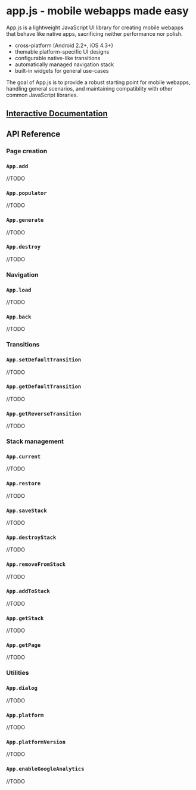 app.js - mobile webapps made easy
=================================

App.js is a lightweight JavaScript UI library for creating mobile webapps that behave like native apps, sacrificing neither performance nor polish.

* cross-platform (Android 2.2+, iOS 4.3+)
* themable platform-specific UI designs
* configurable native-like transitions
* automatically managed navigation stack
* built-in widgets for general use-cases

The goal of App.js is to provide a robust starting point for mobile webapps, handling general scenarios, and maintaining compatiblity with other common JavaScript libraries.



[Interactive Documentation](http://code.kik.com/app/)
-------------------------



API Reference
-------------


### Page creation

### `App.add`

//TODO

### `App.populator`

//TODO

### `App.generate`

//TODO

### `App.destroy`

//TODO


### Navigation

### `App.load`

//TODO

### `App.back`

//TODO


### Transitions

### `App.setDefaultTransition`

//TODO

### `App.getDefaultTransition`

//TODO

### `App.getReverseTransition`

//TODO


### Stack management

### `App.current`

//TODO

### `App.restore`

//TODO

### `App.saveStack`

//TODO

### `App.destroyStack`

//TODO

### `App.removeFromStack`

//TODO

### `App.addToStack`

//TODO

### `App.getStack`

//TODO

### `App.getPage`

//TODO


### Utilities

### `App.dialog`

//TODO

### `App.platform`

//TODO

### `App.platformVersion`

//TODO

### `App.enableGoogleAnalytics`

//TODO
